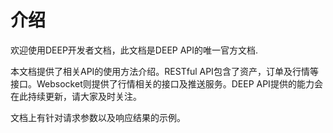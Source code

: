 # 介绍

欢迎使用DEEP开发者文档，此文档是DEEP API的唯一官方文档. 

本文档提供了相关API的使用方法介绍。RESTful API包含了资产，订单及行情等接口。Websocket则提供了行情相关的接口及推送服务。DEEP API提供的能力会在此持续更新，请大家及时关注。

文档上有针对请求参数以及响应结果的示例。


